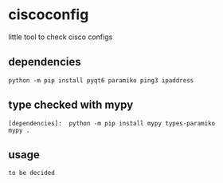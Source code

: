 # ciscoconfig
little tool to check cisco configs  

## dependencies
```console
python -m pip install pyqt6 paramiko ping3 ipaddress
```

## type checked with mypy
```
[dependencies]:  python -m pip install mypy types-paramiko
mypy .
```

## usage
```console
to be decided
```
